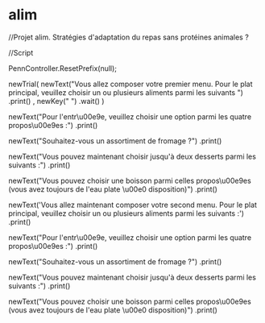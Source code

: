 # alim
//Projet alim. Stratégies d'adaptation du repas sans protéines animales ?

//Script

PennController.ResetPrefix(null);

newTrial(
    newText("Vous allez composer votre premier menu. Pour le plat principal, veuillez choisir un ou plusieurs aliments parmi les suivants ")
        .print()
    ,
    newKey(" ")
        .wait()
)
    
newText("Pour l'entr\u00e9e, veuillez choisir une option parmi les quatre propos\u00e9es :")
    .print()
    


newText("Souhaitez-vous un assortiment de fromage ?")
    .print()


newText("Vous pouvez maintenant choisir jusqu'à deux desserts parmi les suivants :")
    .print()


newText("Vous pouvez choisir une boisson parmi celles propos\u00e9es (vous avez toujours de l'eau plate \u00e0 disposition)")
    .print()







newText('Vous allez maintenant composer votre second menu. Pour le plat principal, veuillez choisir un ou plusieurs aliments parmi les suivants :')
    .print()
    
    
    
newText("Pour l'entr\u00e9e, veuillez choisir une option parmi les quatre propos\u00e9es :")
    .print()
    


newText("Souhaitez-vous un assortiment de fromage ?")
    .print()


newText("Vous pouvez maintenant choisir jusqu'à deux desserts parmi les suivants :")
    .print()


newText("Vous pouvez choisir une boisson parmi celles propos\u00e9es (vous avez toujours de l'eau plate \u00e0 disposition)")
    .print()





































